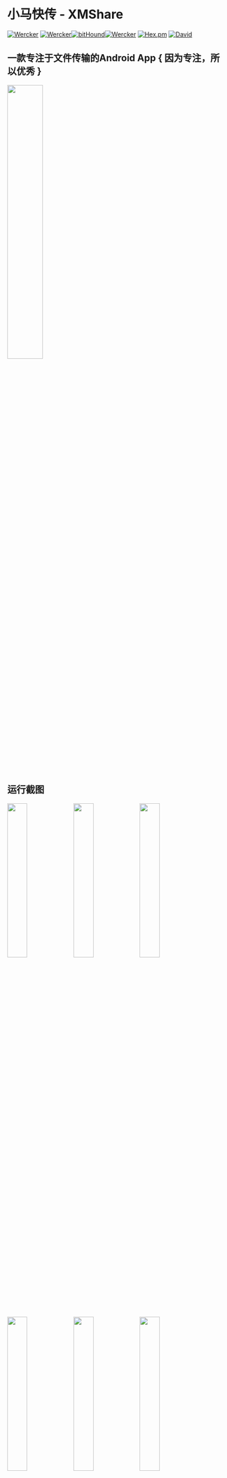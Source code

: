 # 小马快传 - XMShare

[![Wercker](https://img.shields.io/badge/Android%20Client-XMShare-brightgreen.svg)]() [![Wercker](https://img.shields.io/badge/Gradle-3.0.1-brightgreen.svg)]()[![bitHound](https://img.shields.io/bithound/dependencies/github/rexxars/sse-channel.svg?maxAge=2592000)]()[![Wercker](https://img.shields.io/wercker/ci/wercker/docs.svg?maxAge=2592000?style=plastic)]() [![Hex.pm](https://img.shields.io/hexpm/l/plug.svg?maxAge=2592000?style=plastic)]()  [![David](https://img.shields.io/david/strongloop/express.svg?maxAge=2592000?style=plastic)]()

## 一款专注于文件传输的Android App  { 因为专注，所以优秀 }


<img src="http://otdmrup4y.bkt.clouddn.com/9D9BBC35-536D-483A-BBDD-DB99E1A5E8F0.png" width="40%"></img>

## 运行截图
<img src="http://otdmrup4y.bkt.clouddn.com/Screenshot_2018-01-29-18-34-13-888_%E5%B0%8F%E9%A9%AC%E5%BF%AB%E4%BC%A0.png" width="30%"><img src="http://otdmrup4y.bkt.clouddn.com/Screenshot_2018-01-29-18-33-57-849_%E5%B0%8F%E9%A9%AC%E5%BF%AB%E4%BC%A0.png" width="30%"/><img src="http://otdmrup4y.bkt.clouddn.com/Screenshot_2018-01-29-18-34-28-894_%E5%B0%8F%E9%A9%AC%E5%BF%AB%E4%BC%A0.png" width="30%"/><img src="http://otdmrup4y.bkt.clouddn.com/Screenshot_2018-01-29-18-37-36-191_%E5%B0%8F%E9%A9%AC%E5%BF%AB%E4%BC%A0.png" width="30%"/><img src="http://otdmrup4y.bkt.clouddn.com/Screenshot_2018-01-29-18-37-54-739_%E5%B0%8F%E9%A9%AC%E5%BF%AB%E4%BC%A0.png" width="30%"/><img src="http://otdmrup4y.bkt.clouddn.com/Screenshot_2018-01-29-18-34-28-894_%E5%B0%8F%E9%A9%AC%E5%BF%AB%E4%BC%A0.png" width="30%"/>



## v1.0 功能介绍
* 在同一局域网下设备间的文件传输
* 无局域网时，通过建立热点组成局域网进行文件传输
* Android设备向PC端进行文件分享（分享整个目录）
* 支持应用(已安装)、图片、音乐、视频的传输
* 支持查看历史传输记录

## v1.3 功能前瞻(待开发)

* 加入文件浏览器，支持传输任意文件/文件夹
* 支持传输通讯录中的联系人
* 支持文件预览功能
* 支持用户自定义主题样式
* 对v1.0的代码进行部分重构和优化
* 支持向PC设备分享用户自己选定的文件


## 使用到的技术

* Socket
* 文件 I/O
* UDP协议
* TCP协议



## 核心传输功能的实现：

#### 1. 局域网内设备发现实现:
发送端建立一个 udp server 用于监听局域网内的udp消息，接收端循环向组播地址发udp消息，消息的内容包含[ 用户名、头像、ip、请求类型、消息 ]，发送端接收到消息后进行匹配，匹配成功后解析并在界面上显示。后续的传输前的验证和以上原理相同。

#### 2. 建立一次Socket连接实现多个文件发送的原理:
    
发送端在发送文件时直接循环<b>待发送的文件列表</b>完成流的写出，接收端获取到流之后需要对其进行分割保存，这就需要制定相关的协议以实现对文件的流的精确分割。因此在发送每一个文件的内容前需要加上一段头信息，其中包含文件名、文件后缀、文件长度等信息。文件的头信息固定位1024个字节。



### 3. 发现附近开启热点设备的实现原理:
这个功能的实现受 [茄子快传](http://www.ushareit.com/)的启发，通过对热点名的匹配来确定这个网络热点是否为可连接的设备所建立的。用户的头像和昵称也包含在热点名中。
    
    

## 引用库

    'com.jakewharton:butterknife:8.8.1' 
    'com.github.bumptech.glide:glide:3.7.0'
    'com.github.CymChad:BaseRecyclerViewAdapterHelper:2.9.34' 
    'com.afollestad.material-dialogs:core:0.9.1.0'
    'com.afollestad.material-dialogs:commons:0.9.1.0'
    'de.hdodenhof:circleimageview:2.2.0'
    'pub.devrel:easypermissions:0.4.2'
    'com.simplecityapps:recyclerview-fastscroll:1.0.16'
    'com.android.support:palette-v7:27.0.2'
    'httpcoreserver' 
    'p2ptransfercore' 
    'radarview'


## 致敬

感谢 家人

感谢 mayubao 在一些技术问题上给出的帮助

感谢 李志云音乐

感谢 Jord Riekwel 授权使用图标

 

## 关于我

    class Me {
    
        String name =  "王珂"
        String identity = "student"
        String qq = "1052060838"
    
    }
    
## 最后说两句

这个项目我将会一直开发并维护下去，尽量把代码优化的简洁明了易读。如果你有好的功能建议欢迎提意见给我！或者直接fork撸起袖子为其添加新功能。假如你喜欢本项目欢迎给个star ♥️。


## License
    Copyright 2018 wangke
    
    Licensed under the Apache License, Version 2.0 (the "License");
    you may not use this file except in compliance with the License.
    You may obtain a copy of the License at
    
        http://www.apache.org/licenses/LICENSE-2.0
    
    Unless required by applicable law or agreed to in writing, software
    distributed under the License is distributed on an "AS IS" BASIS,
    WITHOUT WARRANTIES OR CONDITIONS OF ANY KIND, either express or implied.
    See the License for the specific language governing permissions and
    limitations under the License.
